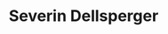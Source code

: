 ---
title: "Severin Dellsperger"
draft: false
type: about-us
# post image
image: "images/ins/about-us/severin-dellsperger.png"
# meta description
description: ""
weight: 3
email: "severin.dellsperger@ost.ch"
function: 
  - "Network Engineer"
fieldOfActivity: 
  - "CCNA Instructor"
  - "Security Operations"
  - "Network automation with Python"
  - "DevOps"
  - "ChatOps"
  - "General projects in the area of networking"
  - "Assistant for courses 'Computer Networks 1 & 2' and 'Cloud Infrastructure'"
---